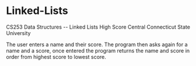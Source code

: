# Linked-Lists
CS253 Data Structures -- Linked Lists High Score
Central Connecticut State University

The user enters a name and their score. The program then asks again for a name and a score, once entered the program returns the name and score in order from highest score to lowest score.
